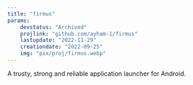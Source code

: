 ```yaml
---
title: "firmus"
params:
    devstatus: "Archived"
    projlink: "github.com/ayham-1/firmus"
    lastupdate: "2022-11-29"
    creationdate: "2022-09-25"
    img: "pix/proj/firmus.webp"
---
```


A trusty, strong and reliable application launcher for Android.
